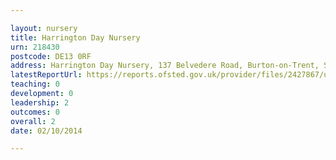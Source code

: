 ```yaml
---

layout: nursery
title: Harrington Day Nursery
urn: 218430
postcode: DE13 0RF
address: Harrington Day Nursery, 137 Belvedere Road, Burton-on-Trent, Staffordshire, DE13 0RF
latestReportUrl: https://reports.ofsted.gov.uk/provider/files/2427867/urn/218430.pdf
teaching: 0
development: 0
leadership: 2
outcomes: 0
overall: 2
date: 02/10/2014

---
```

